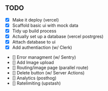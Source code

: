## TODO

- [x] Make it deploy (vercel)
- [x] Scaffold basic ui with mock data
- [x] Tidy up build process
- [x] Actually set up a database (vercel postrgres)
- [x] Attach database to ui
- [x] Add authentiaction (w/ Clerk)
- [] Error managment (w/ Sentry)
- [] Add Image upload
- [] Routing/image page (parallel route)
- [] Delete button (w/ Server Actions)
- [] Analytics (posthog)
- [] Ratelimiting (upstash)
